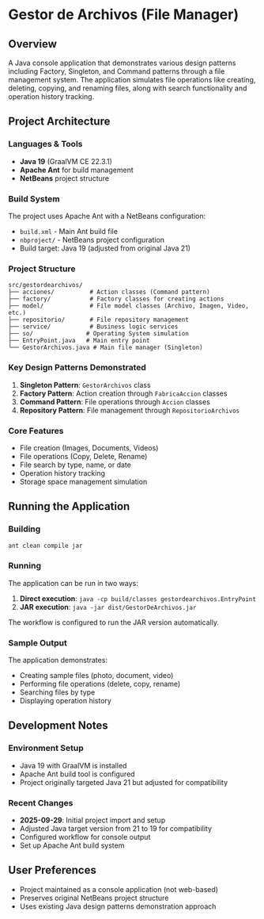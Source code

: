 # Gestor de Archivos (File Manager)

## Overview
A Java console application that demonstrates various design patterns including Factory, Singleton, and Command patterns through a file management system. The application simulates file operations like creating, deleting, copying, and renaming files, along with search functionality and operation history tracking.

## Project Architecture

### Languages & Tools
- **Java 19** (GraalVM CE 22.3.1)
- **Apache Ant** for build management
- **NetBeans** project structure

### Build System
The project uses Apache Ant with a NetBeans configuration:
- `build.xml` - Main Ant build file
- `nbproject/` - NetBeans project configuration
- Build target: Java 19 (adjusted from original Java 21)

### Project Structure
```
src/gestordearchivos/
├── acciones/          # Action classes (Command pattern)
├── factory/           # Factory classes for creating actions
├── model/             # File model classes (Archivo, Imagen, Video, etc.)
├── repositorio/       # File repository management
├── service/           # Business logic services
├── so/               # Operating System simulation
├── EntryPoint.java   # Main entry point
└── GestorArchivos.java # Main file manager (Singleton)
```

### Key Design Patterns Demonstrated
1. **Singleton Pattern**: `GestorArchivos` class
2. **Factory Pattern**: Action creation through `FabricaAccion` classes
3. **Command Pattern**: File operations through `Accion` classes
4. **Repository Pattern**: File management through `RepositorioArchivos`

### Core Features
- File creation (Images, Documents, Videos)
- File operations (Copy, Delete, Rename)
- File search by type, name, or date
- Operation history tracking
- Storage space management simulation

## Running the Application

### Building
```bash
ant clean compile jar
```

### Running
The application can be run in two ways:
1. **Direct execution**: `java -cp build/classes gestordearchivos.EntryPoint`
2. **JAR execution**: `java -jar dist/GestorDeArchivos.jar`

The workflow is configured to run the JAR version automatically.

### Sample Output
The application demonstrates:
- Creating sample files (photo, document, video)
- Performing file operations (delete, copy, rename)
- Searching files by type
- Displaying operation history

## Development Notes

### Environment Setup
- Java 19 with GraalVM is installed
- Apache Ant build tool is configured
- Project originally targeted Java 21 but adjusted for compatibility

### Recent Changes
- **2025-09-29**: Initial project import and setup
- Adjusted Java target version from 21 to 19 for compatibility
- Configured workflow for console output
- Set up Apache Ant build system

## User Preferences
- Project maintained as a console application (not web-based)
- Preserves original NetBeans project structure
- Uses existing Java design patterns demonstration approach